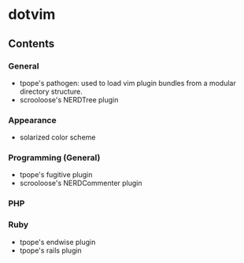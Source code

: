 # dotvim

## Contents

### General

* tpope's pathogen: used to load vim plugin bundles from a modular directory
  structure.
* scrooloose's NERDTree plugin

### Appearance

* solarized color scheme

### Programming (General)

* tpope's fugitive plugin
* scrooloose's NERDCommenter plugin

### PHP

### Ruby

* tpope's endwise plugin
* tpope's rails plugin
